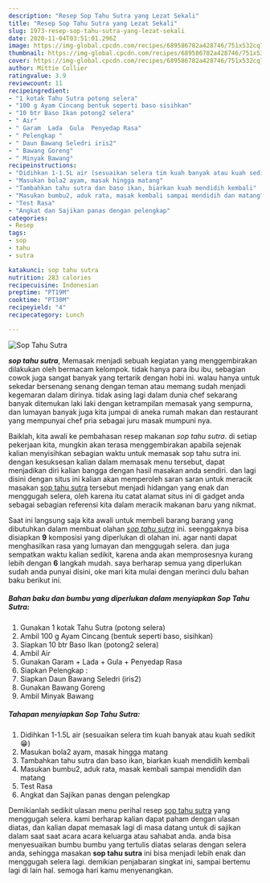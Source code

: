 ```yaml
---
description: "Resep Sop Tahu Sutra yang Lezat Sekali"
title: "Resep Sop Tahu Sutra yang Lezat Sekali"
slug: 1973-resep-sop-tahu-sutra-yang-lezat-sekali
date: 2020-11-04T03:51:01.296Z
image: https://img-global.cpcdn.com/recipes/689586782a428746/751x532cq70/sop-tahu-sutra-foto-resep-utama.jpg
thumbnail: https://img-global.cpcdn.com/recipes/689586782a428746/751x532cq70/sop-tahu-sutra-foto-resep-utama.jpg
cover: https://img-global.cpcdn.com/recipes/689586782a428746/751x532cq70/sop-tahu-sutra-foto-resep-utama.jpg
author: Mittie Collier
ratingvalue: 3.9
reviewcount: 11
recipeingredient:
- "1 kotak Tahu Sutra potong selera"
- "100 g Ayam Cincang bentuk seperti baso sisihkan"
- "10 btr Baso Ikan potong2 selera"
- " Air"
- " Garam  Lada  Gula  Penyedap Rasa"
- " Pelengkap "
- " Daun Bawang Seledri iris2"
- " Bawang Goreng"
- " Minyak Bawang"
recipeinstructions:
- "Didihkan 1-1.5L air (sesuaikan selera tim kuah banyak atau kuah sedikit 😁)"
- "Masukan bola2 ayam, masak hingga matang"
- "Tambahkan tahu sutra dan baso ikan, biarkan kuah mendidih kembali"
- "Masukan bumbu2, aduk rata, masak kembali sampai mendidih dan matang"
- "Test Rasa"
- "Angkat dan Sajikan panas dengan pelengkap"
categories:
- Resep
tags:
- sop
- tahu
- sutra

katakunci: sop tahu sutra 
nutrition: 283 calories
recipecuisine: Indonesian
preptime: "PT19M"
cooktime: "PT30M"
recipeyield: "4"
recipecategory: Lunch

---
```



![Sop Tahu Sutra](https://img-global.cpcdn.com/recipes/689586782a428746/751x532cq70/sop-tahu-sutra-foto-resep-utama.jpg)

<b><i>sop tahu sutra</i></b>, Memasak menjadi sebuah kegiatan yang menggembirakan dilakukan oleh bermacam kelompok. tidak hanya para ibu ibu, sebagian cowok juga sangat banyak yang tertarik dengan hobi ini. walau hanya untuk sekedar bersenang senang dengan teman atau memang sudah menjadi kegemaran dalam dirinya. tidak asing lagi dalam dunia chef sekarang banyak ditemukan laki laki dengan ketrampilan memasak yang sempurna, dan lumayan banyak juga kita jumpai di aneka rumah makan dan restaurant yang mempunyai chef pria sebagai juru masak mumpuni nya.



Baiklah, kita awali ke pembahasan resep makanan <i>sop tahu sutra</i>. di setiap pekerjaan kita, mungkin akan terasa menggembirakan apabila sejenak kalian menyisihkan sebagian waktu untuk memasak sop tahu sutra ini. dengan kesuksesan kalian dalam memasak menu tersebut, dapat menjadikan diri kalian bangga dengan hasil masakan anda sendiri. dan lagi disini dengan situs ini kalian akan memperoleh saran saran untuk meracik masakan <u>sop tahu sutra</u> tersebut menjadi hidangan yang enak dan menggugah selera, oleh karena itu catat alamat situs ini di gadget anda sebagai sebagian referensi kita dalam meracik makanan baru yang nikmat.


Saat ini langsung saja kita awali untuk membeli barang barang yang dibutuhkan dalam membuat olahan <u><i>sop tahu sutra</i></u> ini. seenggaknya bisa disiapkan <b>9</b> komposisi yang diperlukan di olahan ini. agar nanti dapat menghasilkan rasa yang lumayan dan menggugah selera. dan juga sempatkan waktu kalian sedikit, karena anda akan memprosesnya kurang lebih dengan <b>6</b> langkah mudah. saya berharap semua yang diperlukan sudah anda punyai disini, oke mari kita mulai dengan merinci dulu bahan baku berikut ini.

<!--inarticleads1-->

##### Bahan baku dan bumbu yang diperlukan dalam menyiapkan Sop Tahu Sutra:

1. Gunakan 1 kotak Tahu Sutra (potong selera)
1. Ambil 100 g Ayam Cincang (bentuk seperti baso, sisihkan)
1. Siapkan 10 btr Baso Ikan (potong2 selera)
1. Ambil  Air
1. Gunakan  Garam + Lada + Gula + Penyedap Rasa
1. Siapkan  Pelengkap :
1. Siapkan  Daun Bawang Seledri (iris2)
1. Gunakan  Bawang Goreng
1. Ambil  Minyak Bawang




<!--inarticleads2-->

##### Tahapan menyiapkan Sop Tahu Sutra:

1. Didihkan 1-1.5L air (sesuaikan selera tim kuah banyak atau kuah sedikit 😁)
1. Masukan bola2 ayam, masak hingga matang
1. Tambahkan tahu sutra dan baso ikan, biarkan kuah mendidih kembali
1. Masukan bumbu2, aduk rata, masak kembali sampai mendidih dan matang
1. Test Rasa
1. Angkat dan Sajikan panas dengan pelengkap




Demikianlah sedikit ulasan menu perihal resep <u>sop tahu sutra</u> yang menggugah selera. kami berharap kalian dapat paham dengan ulasan diatas, dan kalian dapat memasak lagi di masa datang untuk di sajikan dalam saat saat acara acara keluarga atau sahabat anda. anda bisa menyesuaikan bumbu bumbu yang tertulis diatas selaras dengan selera anda, sehingga masakan <b>sop tahu sutra</b> ini bisa menjadi lebih enak dan menggugah selera lagi. demikian penjabaran singkat ini, sampai bertemu lagi di lain hal. semoga hari kamu menyenangkan.
